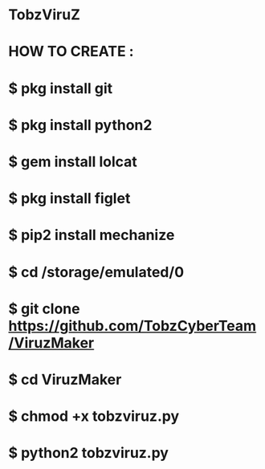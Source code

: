# TobzViruZ
# HOW TO CREATE :
# $ pkg install git
# $ pkg install python2
# $ gem install lolcat
# $ pkg install figlet
# $ pip2 install mechanize
# $ cd /storage/emulated/0
# $ git clone https://github.com/TobzCyberTeam/ViruzMaker
# $ cd ViruzMaker
# $ chmod +x tobzviruz.py
# $ python2 tobzviruz.py